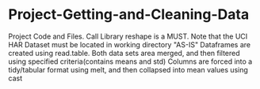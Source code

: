 Project-Getting-and-Cleaning-Data
=================================

Project Code and Files. Call Library reshape is a MUST. Note that the UCI HAR Dataset must be located in working directory "AS-IS"
Dataframes are created using read.table.
Both data sets area merged, and then filtered using specified criteria(contains means and std)
Columns are forced into a tidy/tabular format using melt, and then collapsed into mean values using cast
